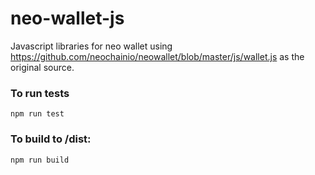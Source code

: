 # neo-wallet-js

Javascript libraries for neo wallet using https://github.com/neochainio/neowallet/blob/master/js/wallet.js as the original source.

### To run tests
```
npm run test
```

### To build to /dist:
```
npm run build
```
